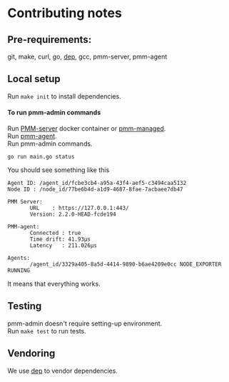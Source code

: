 # Contributing notes

## Pre-requirements: 
git, make, curl, go, [dep](https://github.com/golang/dep), gcc, pmm-server, pmm-agent

## Local setup  
Run `make init` to install dependencies.

#### To run pmm-admin commands
Run [PMM-server](https://github.com/percona/pmm) docker container or [pmm-managed](https://github.com/percona/pmm-managed).  
Run [pmm-agent](https://github.com/percona/pmm-agent).  
Run pmm-admin commands.
```shell script
go run main.go status
```
 
 You should see something like this
 ```shell script
Agent ID: /agent_id/fcbe3cb4-a95a-43f4-aef5-c3494caa5132
Node ID : /node_id/77be6b4d-a1d9-4687-8fae-7acbaee7db47

PMM Server:
        URL    : https://127.0.0.1:443/
        Version: 2.2.0-HEAD-fcde194

PMM-agent:
        Connected : true
        Time drift: 41.93µs
        Latency   : 211.026µs

Agents:
        /agent_id/3329a405-8a5d-4414-9890-b6ae4209e0cc NODE_EXPORTER RUNNING
```
It means that everything works.

## Testing
pmm-admin doesn't require setting-up environment.  
Run `make test` to run tests. 

## Vendoring

We use [dep](https://github.com/golang/dep) to vendor dependencies.
